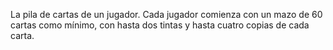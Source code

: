 La pila de cartas de un jugador. Cada jugador comienza con un mazo de 60 cartas como mínimo, con hasta dos tintas y hasta cuatro copias de cada carta.